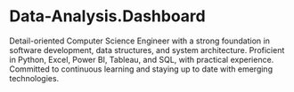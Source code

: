 # Data-Analysis.Dashboard
Detail-oriented Computer Science Engineer with a strong  foundation in software development, data structures, and  system architecture. Proficient in Python, Excel, Power BI,  Tableau, and SQL, with practical experience. Committed to continuous  learning and staying up to date with emerging  technologies.
